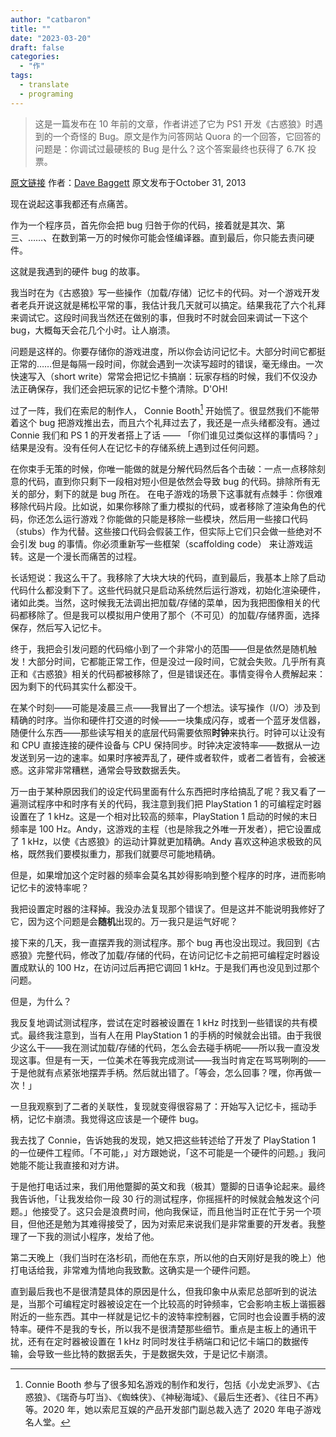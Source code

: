 ```yaml
---
author: "catbaron"
title: ""
date: "2023-03-20"
draft: false
categories: 
  - "作"
tags: 
  - translate
  - programing
---
```

> 这是一篇发布在 10 年前的文章，作者讲述了它为 PS1 开发《古惑狼》时遇到的一个奇怪的 Bug。原文是作为问答网站 Quora 的一个回答，它回答的问题是：你调试过最硬核的 Bug 是什么？这个答案最终也获得了 6.7K 投票。

[原文链接](https://www.quora.com/Programming-Interviews/Whats-the-hardest-bug-youve-debugged)
作者：[Dave Baggett](https://www.quora.com/profile/Dave-Baggett)
原文发布于October 31, 2013

现在说起这事我都还有点痛苦。

作为一个程序员，首先你会把 bug 归咎于你的代码，接着就是其次、第三、……、在数到第一万的时候你可能会怪编译器。直到最后，你只能去责问硬件。

这就是我遇到的硬件 bug 的故事。

我当时在为《古惑狼》写一些操作（加载/存储）记忆卡的代码。对一个游戏开发者老兵开说这就是稀松平常的事，我估计我几天就可以搞定。结果我花了六个礼拜来调试它。这段时间我当然还在做别的事，但我时不时就会回来调试一下这个 bug，大概每天会花几个小时。让人崩溃。

问题是这样的。你要存储你的游戏进度，所以你会访问记忆卡。大部分时间它都挺正常的……但是每隔一段时间，你就会遇到一次读写超时的错误，毫无缘由。一次快速写入（short write）常常会把记忆卡搞崩：玩家存档的时候，我们不仅没办法正确保存，我们还会把玩家的记忆卡整个清除。D'OH!

过了一阵，我们在索尼的制作人， Connie Booth[^ConnieBooth] 开始慌了。很显然我们不能带着这个 bug 把游戏推出去，而且六个礼拜过去了，我还是一点头绪都没有。通过 Connie 我们和 PS 1 的开发者搭上了话 —— 「你们谁见过类似这样的事情吗？」结果是没有。没有任何人在记忆卡的存储系统上遇到过任何问题。

在你束手无策的时候，你唯一能做的就是分解代码然后各个击破：一点一点移除刻意的代码，直到你只剩下一段相对短小但是依然会导致 bug 的代码。排除所有无关的部分，剩下的就是 bug 所在。
在电子游戏的场景下这事就有点棘手：你很难移除代码片段。比如说，如果你移除了重力模拟的代码，或者移除了渲染角色的代码，你还怎么运行游戏？你能做的只能是移除一些模块，然后用一些接口代码（stubs）作为代替。这些接口代码会假装工作，但实际上它们只会做一些绝对不会引发 bug 的事情。你必须重新写一些框架（scaffolding code） 来让游戏运转。这是一个漫长而痛苦的过程。

长话短说：我这么干了。我移除了大块大块的代码，直到最后，我基本上除了启动代码什么都没剩下了。这些代码就只是启动系统然后运行游戏，初始化渲染硬件，诸如此类。当然，这时候我无法调出把加载/存储的菜单，因为我把图像相关的代码都移除了。但是我可以模拟用户使用了那个（不可见）的加载/存储界面，选择保存，然后写入记忆卡。

终于，我把会引发问题的代码缩小到了一个非常小的范围——但是依然是随机触发！大部分时间，它都能正常工作，但是没过一段时间，它就会失败。几乎所有真正和《古惑狼》相关的代码都被移除了，但是错误还在。事情变得令人费解起来：因为剩下的代码其实什么都没干。

在某个时刻——可能是凌晨三点——我冒出了一个想法。读写操作（I/O）涉及到精确的时序。当你和硬件打交道的时候——一块集成闪存，或者一个蓝牙发信器，随便什么东西——那些读写相关的底层代码需要依照**时钟**来执行。时钟可以让没有和 CPU 直接连接的硬件设备与 CPU 保持同步。时钟决定波特率——数据从一边发送到另一边的速率。如果时序被弄乱了，硬件或者软件，或者二者皆有，会被迷惑。这非常非常糟糕，通常会导致数据丢失。

万一由于某种原因我们的设定代码里面有什么东西把时序给搞乱了呢？我又看了一遍测试程序中和时序有关的代码，我注意到我们把 PlayStation 1 的可编程定时器设置在了 1 kHz。这是一个相对比较高的频率，PlayStation 1 启动的时候的末日频率是 100 Hz。Andy，这游戏的主程（也是除我之外唯一开发者），把它设置成了 1 kHz，以使《古惑狼》的运动计算就更加精确。Andy 喜欢这种追求极致的风格，既然我们要模拟重力，那我们就要尽可能地精确。

但是，如果增加这个定时器的频率会莫名其妙得影响到整个程序的时序，进而影响记忆卡的波特率呢？

我把设置定时器的注释掉。我没办法复现那个错误了。但是这并不能说明我修好了它，因为这个问题是会**随机**出现的。万一我只是运气好呢？

接下来的几天，我一直摆弄我的测试程序。那个 bug 再也没出现过。我回到《古惑狼》完整代码，修改了加载/存储的代码，在访问记忆卡之前把可编程定时器设置成默认的 100 Hz，在访问过后再把它调回 1 kHz。于是我们再也没见到过那个问题。

但是，为什么？

我反复地调试测试程序，尝试在定时器被设置在 1 kHz 时找到一些错误的共有模式。最终我注意到，当有人在用 PlayStation 1 的手柄的时候就会出错。由于我很少这么干——我在测试加载/存储的代码，怎么会去碰手柄呢——所以我一直没发现这事。但是有一天，一位美术在等我完成测试——我当时肯定在骂骂咧咧的——于是他就有点紧张地摆弄手柄。然后就出错了。「等会，怎么回事？嘿，你再做一次！」

一旦我观察到了二者的关联性，复现就变得很容易了：开始写入记忆卡，摇动手柄，记忆卡崩溃。我觉得这应该是一个硬件 bug。

我去找了 Connie，告诉她我的发现，她又把这些转述给了开发了 PlayStation 1 的一位硬件工程师。「不可能，」对方跟她说，「这不可能是一个硬件的问题。」我问她能不能让我直接和对方讲。

于是他打电话过来，我们用他蹩脚的英文和我（极其）蹩脚的日语争论起来。最终我告诉他，「让我发给你一段 30 行的测试程序，你摇摇杆的时候就会触发这个问题。」他接受了。这只会是浪费时间，他向我保证，而且他当时正在忙于另一个项目，但他还是勉为其难得接受了，因为对索尼来说我们是非常重要的开发者。我整理了一下我的测试小程序，发给了他。

第二天晚上（我们当时在洛杉矶，而他在东京，所以他的白天刚好是我的晚上）他打电话给我，非常难为情地向我致歉。这确实是一个硬件问题。

直到最后我也不是很清楚具体的原因是什么，但我印象中从索尼总部听到的说法是，当那个可编程定时器被设定在一个比较高的时钟频率，它会影响主板上谐振器附近的一些东西。其中一样就是记忆卡的波特率控制器，它同时也会设置手柄的波特率。硬件不是我的专长，所以我不是很清楚那些细节。重点是主板上的通讯干扰，还有在定时器被设置在 1 kHz 时同时发往手柄端口和记忆卡端口的数据传输，会导致一些比特的数据丢失，于是数据失效，于是记忆卡崩溃。


[^ConnieBooth]:   Connie Booth 参与了很多知名游戏的制作和发行，包括《小龙史派罗》、《古惑狼》、《瑞奇与叮当》、《蜘蛛侠》、《神秘海域》、《最后生还者》、《往日不再》等。2020 年，她以索尼互娱的产品开发部门副总裁入选了 2020 年电子游戏名人堂。
